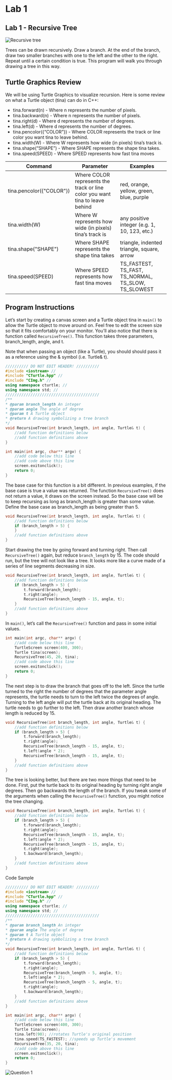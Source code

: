 # Lab 1
## Lab 1 - Recursive Tree

![Recursive tree](_assets/recursiveTree.png)

Trees can be drawn recursively. Draw a branch. At the end of the branch, draw two smaller branches with one to the left and the other to the right. Repeat until a certain condition is true. This program will walk you through drawing a tree in this way.

## Turtle Graphics Review
We will be using Turtle Graphics to visualize recursion. Here is some review on what a Turtle object (tina) can do in C++:

- tina.forward(n) - Where n represents the number of pixels.
- tina.backward(n) - Where n represents the number of pixels.
- tina.right(d) - Where d represents the number of degrees.
- tina.left(d) - Where d represents the number of degrees.
- tina.pencolor({“COLOR”}) - Where COLOR represents the track or line color you want tina to leave behind.
- tina.width(W) - Where W represents how wide (in pixels) tina’s track is.
- tina.shape(“SHAPE”) - Where SHAPE represents the shape tina takes.
- tina.speed(SPEED) - Where SPEED represents how fast tina moves

|Command |Parameter |Examples|
|-|-|-|
|tina.pencolor({"COLOR"})| Where COLOR represents the track or line color you want tina to leave behind| red, orange, yellow, green, blue, purple|
|tina.width(W)| Where W represents how wide (in pixels) tina’s track is |any positive integer (e.g. 1, 10, 123, etc.)|
|tina.shape("SHAPE")| Where SHAPE represents the shape tina takes |triangle, indented triangle, square, arrow|
|tina.speed(SPEED)| Where SPEED represents how fast tina moves| TS_FASTEST, TS_FAST, TS_NORMAL, TS_SLOW, TS_SLOWEST|

## Program Instructions
Let’s start by creating a canvas screen and a Turtle object tina in `main()` to allow the Turtle object to move around on. Feel free to edit the screen size
so that it fits comfortably on your monitor. You’ll also notice that there is function called `RecursiveTree()`. This function takes three parameters, branch_length, angle, and t.

Note that when passing an object (like a Turtle), you should should pass it as a reference using the & symbol (i.e. Turtle& t).

```cpp
////////// DO NOT EDIT HEADER! //////////
#include <iostream> //
#include "CTurtle.hpp" //
#include "CImg.h" //
using namespace cturtle; //
using namespace std; //
/////////////////////////////////////////
/**
* @param branch_length An integer
* @param angle The angle of degree
* @param t A Turtle object
* @return A drawing symbolizing a tree branch
*/
void RecursiveTree(int branch_length, int angle, Turtle& t) {
    //add function definitions below
    //add function definitions above
}

int main(int argc, char** argv) {
    //add code below this line
    //add code above this line
    screen.exitonclick();
    return 0;
}
```

The base case for this function is a bit different. In previous examples, if the base case is true a value was returned. The function `RecursiveTree()` does not return a value, it draws on the screen instead. So the base case will be to keep recursing as long as branch_length is greater than some value. Define the base case as branch_length as being greater than 5.

```cpp
void RecursiveTree(int branch_length, int angle, Turtle& t) {
    //add function definitions below
    if (branch_length > 5) {
    }
    //add function definitions above
}
```

Start drawing the tree by going forward and turning right. Then call `RecursiveTree()` again, but reduce `branch_length` by 15. The code should run, but the tree will not look like a tree. It looks more like a curve made of a series of line segments decreasing in size.

```cpp
void RecursiveTree(int branch_length, int angle, Turtle& t) {
    //add function definitions below
    if (branch_length > 5) {
        t.forward(branch_length);
        t.right(angle);
        RecursiveTree(branch_length - 15, angle, t);
    }
    //add function definitions above
}
```

In `main()`, let’s call the `RecursiveTree()` function and pass in some initial values.

```cpp
int main(int argc, char** argv) {
    //add code below this line
    TurtleScreen screen(400, 300);
    Turtle tina(screen);
    RecursiveTree(45, 20, tina);
    //add code above this line
    screen.exitonclick();
    return 0;
}
```

The next step is to draw the branch that goes off to the left. Since the turtle turned to the right the number of degrees that the parameter angle represents, the turtle needs to turn to the left twice the degrees of angle. Turning to the left angle will put the turtle back at its original heading. The turtle needs to go further to the left. Then draw another branch whose length is reduced by 15.

```cpp
void RecursiveTree(int branch_length, int angle, Turtle& t) {
    //add function definitions below
    if (branch_length > 5) {
        t.forward(branch_length);
        t.right(angle);
        RecursiveTree(branch_length - 15, angle, t);
        t.left(angle * 2);
        RecursiveTree(branch_length - 15, angle, t);
    }
    //add function definitions above
}
```

The tree is looking better, but there are two more things that need to be done. First, put the turtle back to its original heading by turning right angle degrees. Then go backwards the length of the branch. If you tweak some of the arguments when calling the `RecursiveTree()` function, you might notice the tree changing.

```cpp
void RecursiveTree(int branch_length, int angle, Turtle& t) {
    //add function definitions below
    if (branch_length > 5) {
        t.forward(branch_length);
        t.right(angle);
        RecursiveTree(branch_length - 15, angle, t);
        t.left(angle * 2);
        RecursiveTree(branch_length - 15, angle, t);
        t.right(angle);
        t.backward(branch_length);
    }
    //add function definitions above
}
```
Code Sample
```cpp
////////// DO NOT EDIT HEADER! //////////
#include <iostream> //
#include "CTurtle.hpp" //
#include "CImg.h" //
using namespace cturtle; //
using namespace std; //
/////////////////////////////////////////
/**
* @param branch_length An integer
* @param angle The angle of degree
* @param t A Turtle object
* @return A drawing symbolizing a tree branch
*/
void RecursiveTree(int branch_length, int angle, Turtle& t) {
    //add function definitions below
    if (branch_length > 5) {
        t.forward(branch_length);
        t.right(angle);
        RecursiveTree(branch_length - 5, angle, t);
        t.left(angle * 2);
        RecursiveTree(branch_length - 5, angle, t);
        t.right(angle);
        t.backward(branch_length);
    }
    //add function definitions above
}

int main(int argc, char** argv) {
    //add code below this line
    TurtleScreen screen(400, 300);
    Turtle tina(screen);
    tina.left(90); //rotates Turtle's original position
    tina.speed(TS_FASTEST); //speeds up Turtle's movement
    RecursiveTree(35, 20, tina);
    //add code above this line
    screen.exitonclick();
    return 0;
}
```

![Question 1](_assets/Q1.png)
